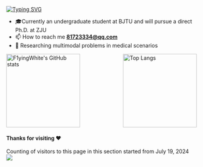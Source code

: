 [![Typing SVG](https://readme-typing-svg.herokuapp.com?font=JetBrains+Mono&pause=1000&width=435&lines=Hi+there%2C+I+am+F1yingWhite)](https://git.io/typing-svg)

- :mortar_board:Currently an undergraduate student at BJTU and will pursue a direct Ph.D. at ZJU
- 📫 How to reach me **81723334@qq.com**
- 📸 Researching multimodal problems in medical scenarios

<div style="display: flex; justify-content: space-between; align-items: flex-start;">
    <img src="https://github-readme-stats.vercel.app/api?username=F1yingWhite&show_icons=true&theme=transparent" alt="F1yingWhite's GitHub stats" style="height: 195px;">
    <img src="https://github-readme-stats.vercel.app/api/top-langs/?username=F1yingWhite&layout=compact&theme=transparent" alt="Top Langs" style="height: 195px;">
</div>


#### Thanks for visiting :heart:
Counting of visitors to this page in this section started from July 19, 2024
</br>
![](https://count.getloli.com/get/@F1yingWhite.github.readme?theme=booru-yuyuyui)
</br>
